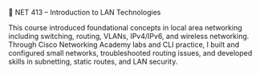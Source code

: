 🧾 NET 413 – Introduction to LAN Technologies

This course introduced foundational concepts in local area networking including switching, routing, VLANs, IPv4/IPv6, and wireless networking. Through Cisco Networking Academy labs and CLI practice, I built and configured small networks, troubleshooted routing issues, and developed skills in subnetting, static routes, and LAN security.
